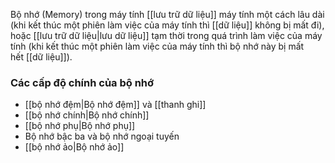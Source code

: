 Bộ nhớ (Memory) trong máy tính [[lưu trữ dữ liệu]] máy tính một cách lâu dài (khi kết thúc một phiên làm việc của máy tính thì [[dữ liệu]] không bị mất đi), hoặc [[lưu trữ dữ liệu|lưu dữ liệu]] tạm thời trong quá trình làm việc của máy tính (khi kết thúc một phiên làm việc của máy tính thì bộ nhớ này bị mất hết [[dữ liệu]]).

### Các cấp độ chính của bộ nhớ
- [[bộ nhớ đệm|Bộ nhớ đệm]] và [[thanh ghi]]
- [[bộ nhớ chính|Bộ nhớ chính]]
- [[bộ nhớ phụ|Bộ nhớ phụ]]
- Bộ nhớ bậc ba và bộ nhớ ngoại tuyến
- [[bộ nhớ ảo|Bộ nhớ ảo]]